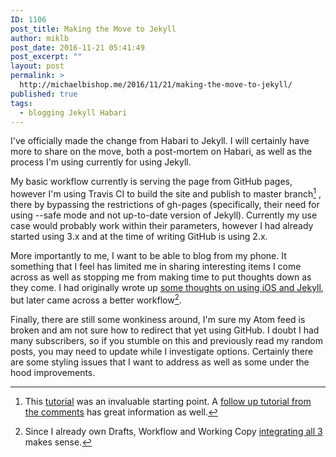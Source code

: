```yaml
---
ID: 1106
post_title: Making the Move to Jekyll
author: miklb
post_date: 2016-11-21 05:41:49
post_excerpt: ""
layout: post
permalink: >
  http://michaelbishop.me/2016/11/21/making-the-move-to-jekyll/
published: true
tags:
  - blogging Jekyll Habari
---
```

I've officially made the change from Habari to Jekyll. I will certainly have more to share on the move, both a post-mortem on Habari, as well as the process I'm using currently for using Jekyll.

My basic workflow currently is serving the page from GitHub pages, however I'm using Travis CI to build the site and  publish to master branch[^1] , there by bypassing the restrictions of gh-pages (specifically, their need for using --safe mode and not up-to-date version of Jekyll). Currently my use case would probably work within their parameters, however I had already started using 3.x and at the time of writing GitHub is using 2.x.

More importantly to me, I want to be able to blog from my phone. It something that I feel has limited me in sharing interesting items I come across as well as stopping me from making time to put thoughts down as they come. I had originally wrote up [some thoughts on using iOS and Jekyll](http://miklb.com/first-thoughts-holy-grail-of-blogging-from-ios-with-jekyll), but later came across a better workflow[^2].

Finally, there are still some wonkiness around, I'm sure my Atom feed is broken and am not sure how to redirect that yet using GitHub. I doubt I had many subscribers, so if you stumble on this and previously read my random posts, you may need to update while I investigate options. Certainly there are some styling issues that I want to address as well as some under the hood improvements.

[^1]: This [tutorial](http://eshepelyuk.github.io/2014/10/28/automate-github-pages-travisci.html) was an invaluable starting point. A [follow up tutorial from the comments](http://mlota.github.io/2015/11/23/automating-deployment-github-pages-jekyll-travis.html) has great information as well.
[^2]:Since I already own Drafts, Workflow and Working Copy [integrating all 3](http://www.matteocappadonna.org/Posting-with-Drafts,-Working-Copy-and-Workflow) makes sense.